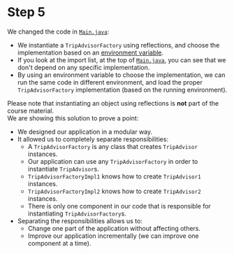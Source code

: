 # Step 5

We changed the code in [`Main.java`](src/csc301/abstractFactoryExample/Main.java):

 * We instantiate a `TripAdvisorFactory` using reflections, and choose the implementation based on an [environment variable](http://en.wikipedia.org/wiki/Environment_variable).
 * If you look at the import list, at the top of [`Main.java`](src/csc301/abstractFactoryExample/Main.java), you can see that we don't depend on any specific implementation.
 * By using an environment variable to choose the implementation, we can run the same code in different environment, and load the proper `TripAdvisorFactory` implementation (based on the running environment).

Please note that instantiating an object using reflections is __not__ part of the course material.    
We are showing this solution to prove a point:
 * We designed our application in a modular way.
 * It allowed us to completely separate responsibilities:
   * A `TripAdvisorFactory` is any class that creates `TripAdvisor` instances.
   * Our application can use any `TripAdvisorFactory` in order to instantiate `TripAdvisor`s.
   * `TripAdvisorFactoryImpl1` knows how to create `TripAdvisor1` instances.
   * `TripAdvisorFactoryImpl2` knows how to create `TripAdvisor2` instances.
   * There is only one component in our code that is responsible for instantiating `TripAdvisorFactory`s.
 * Separating the responsibilities allows us to:
   * Change one part of the application without affecting others.
   * Improve our application incrementally (we can improve one component at a time).
   
